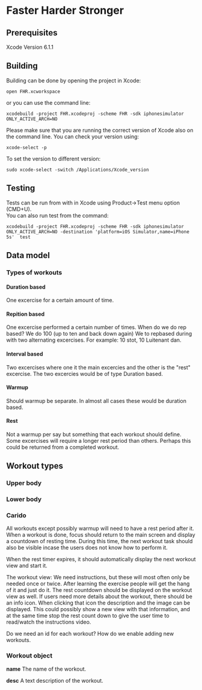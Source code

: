# Faster Harder Stronger

## Prerequisites 
Xcode Version 6.1.1

## Building

Building can be done by opening the project in Xcode:

    open FHR.xcworkspace

or you can use the command line:

    xcodebuild -project FHR.xcodeproj -scheme FHR -sdk iphonesimulator ONLY_ACTIVE_ARCH=NO

Please make sure that you are running the correct version of Xcode also on the command line. You can check
your version using:

    xcode-select -p

To set the version to different version:

    sudo xcode-select -switch /Applications/Xcode_version
    

## Testing
Tests can be run from with in Xcode using Product->Test menu option (CMD+U).  
You can also run test from the command:

    xcodebuild -project FHR.xcodeproj -scheme FHR -sdk iphonesimulator ONLY_ACTIVE_ARCH=NO -destination 'platform=iOS Simulator,name=iPhone 5s'  test


## Data model
### Types of workouts
#### Duration based
One excercise for a certain amount of time.

#### Repition based
One excercise performed a certain number of times.
When do we do rep based? 
We do 100 (up to ten and back down again)
We to repbased during with two alternating excercises. For example:
10 stot, 10 Luitenant dan.

#### Interval based
Two excercises where one it the main excercies and the other is the "rest" excercise.
The two excercies would be of type Duration based. 

#### Warmup
Should warmup be separate. In almost all cases these would be duration based.

#### Rest
Not a warmup per say but something that each workout should define. Some excercises will require a longer rest period than others.
Perhaps this could be returned from a completed workout. 

## Workout types

### Upper body

### Lower body

### Carido

All workouts except possibly warmup will need to have a rest period after it. 
When a workout is done, focus should return to the main screen and display a countdown of resting time. 
During this time, the next workout task should also be visible incase the users does not know how to perform it.

When the rest timer expires, it should automatically display the next workout view and start it. 

The workout view:
We need instructions, but these will most often only be needed once or twice. After learning the exercise people will get 
the hang of it and just do it. 
The rest countdown should be displayed on the workout view as well. If users need more details about the workout, there should be
an info icon. When clicking that icon the description and the image can be displayed. This could possibly show a new view with that
information, and at the same time stop the rest count down to give the user time to read/watch the instructions video.


Do we need an id for each workout? 
How do we enable adding new workouts.

### Workout object
__name__
The name of the workout.

__desc__
A text description of the workout. 
